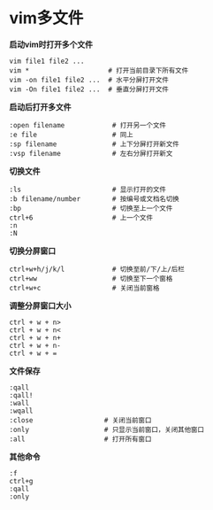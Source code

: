 # vim多文件

**启动vim时打开多个文件**

```
vim file1 file2 ...
vim *                    # 打开当前目录下所有文件
vim -on file1 file2 ...  # 水平分屏打开文件
vim -On file1 file2 ...  # 垂直分屏打开文件
```

**启动后打开多文件**

```
:open filename            # 打开另一个文件
:e file                   # 同上
:sp filename              # 上下分屏打开新文件
:vsp filename             # 左右分屏打开新文
```

**切换文件**

```
:ls                       # 显示打开的文件
:b filename/number        # 按编号或文档名切换
:bp                       # 切换至上一个文件
ctrl+6                    # 上一个文件
:n
:N
```

**切换分屏窗口**

```
ctrl+w+h/j/k/l            # 切换至前/下/上/后栏
ctrl+ww                   # 切换至下一个窗格
ctrl+w+c                  # 关闭当前窗格
```

**调整分屏窗口大小**

```
ctrl + w + n>
ctrl + w + n<
ctrl + w + n+
ctrl + w + n-
ctrl + w + =
```

**文件保存**

```
:qall
:qall!
:wall
:wqall
:close                  # 关闭当前窗口
:only                   # 只显示当前窗口，关闭其他窗口
:all                    # 打开所有窗口
```

**其他命令**

```
:f
ctrl+g
:qall
:only
```
